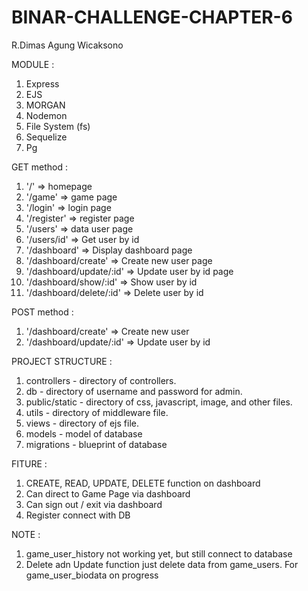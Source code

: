 # BINAR-CHALLENGE-CHAPTER-6
R.Dimas Agung Wicaksono

MODULE :
1. Express
2. EJS
3. MORGAN
4. Nodemon
5. File System (fs)
6. Sequelize
7. Pg

GET method :
1. '/' => homepage
2. '/game' => game page
3. '/login' => login page
4. '/register' => register page
5. '/users' => data user page
6. '/users/id' => Get user by id
7. '/dashboard' => Display dashboard page
8. '/dashboard/create' => Create new user page
9. '/dashboard/update/:id' => Update user by id page
10. '/dashboard/show/:id' => Show user by id
11. '/dashboard/delete/:id' => Delete user by id



POST method :
1. '/dashboard/create' => Create new user
2. '/dashboard/update/:id' => Update user by id


PROJECT STRUCTURE :
1. controllers - directory of controllers.
2. db - directory of username and password for admin.
3. public/static - directory of css, javascript, image, and other files.
4. utils - directory of middleware file.
5. views - directory of ejs file.
6. models - model of database
7. migrations - blueprint of database

FITURE :
1. CREATE, READ, UPDATE, DELETE function on dashboard
2. Can direct to Game Page via dashboard
3. Can sign out / exit via dashboard
4. Register connect with DB

NOTE :
1. game_user_history not working yet, but still connect to database
2. Delete adn Update function just delete data from game_users. For game_user_biodata on progress




